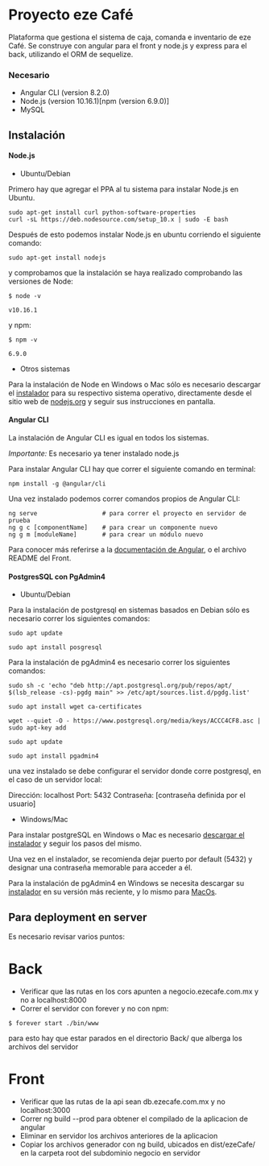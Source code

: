 # Proyecto eze Café

Plataforma que gestiona el sistema de caja, comanda e inventario de eze Café. Se construye con angular para el front y node.js y express para el back, utilizando el ORM de sequelize.

### Necesario

* Angular CLI (version 8.2.0)
* Node.js (version 10.16.1)[npm (version 6.9.0)]
* MySQL

## Instalación

#### Node.js 

* Ubuntu/Debian

Primero hay que agregar el PPA al tu sistema para instalar Node.js en Ubuntu.
```
sudo apt-get install curl python-software-properties
curl -sL https://deb.nodesource.com/setup_10.x | sudo -E bash 
```

Después de esto podemos instalar Node.js en ubuntu corriendo el siguiente comando:
```
sudo apt-get install nodejs
```

y comprobamos que la instalación se haya realizado comprobando las versiones de Node:
```
$ node -v 

v10.16.1
```
y npm: 
```
$ npm -v 

6.9.0
```
* Otros sistemas

Para la instalación de Node en Windows o Mac sólo es necesario descargar el [instalador](https://nodejs.org/en/#download) para su respectivo sistema operativo, directamente desde el sitio web de [nodejs.org](https://nodejs.org/en/) y seguir sus instrucciones en pantalla.

#### Angular CLI

La instalación de Angular CLI es igual en todos los sistemas. 

*Importante:* Es necesario ya tener instalado node.js

Para instalar Angular CLI hay que correr el siguiente comando en terminal:
```
npm install -g @angular/cli
```

Una vez instalado podemos correr comandos propios de Angular CLI:
```
ng serve                  # para correr el proyecto en servidor de prueba
ng g c [componentName]    # para crear un componente nuevo
ng g m [moduleName]       # para crear un módulo nuevo
```
Para conocer más referirse a la [documentación de Angular](https://angular.io/cli), o el archivo README del Front.

#### PostgresSQL con PgAdmin4

* Ubuntu/Debian

Para la instalación de postgresql en sistemas basados en Debian sólo es necesario correr los siguientes comandos:
```
sudo apt update

sudo apt install posgresql
```

Para la instalación de pgAdmin4 es necesario correr los siguientes comandos:
```
sudo sh -c 'echo "deb http://apt.postgresql.org/pub/repos/apt/ $(lsb_release -cs)-pgdg main" >> /etc/apt/sources.list.d/pgdg.list'

sudo apt install wget ca-certificates

wget --quiet -O - https://www.postgresql.org/media/keys/ACCC4CF8.asc | sudo apt-key add

sudo apt update

sudo apt install pgadmin4
```
una vez instalado se debe configurar el servidor donde corre postgresql, en el caso de un servidor local:

Dirección: localhost
Port: 5432
Contraseña: [contraseña definida por el usuario]

* Windows/Mac

Para instalar postgreSQL en Windows o Mac es necesario [descargar el instalador](https://www.enterprisedb.com/downloads/postgres-postgresql-downloads) y seguir los pasos del mismo. 

Una vez en el instalador, se recomienda dejar puerto por default (5432) y designar una contraseña memorable para acceder a él. 

Para la instalación de pgAdmin4 en Windows se necesita descargar su [instalador](https://www.pgadmin.org/download/pgadmin-4-windows/) en su versión más reciente, y lo mismo para [MacOs](https://www.pgadmin.org/download/pgadmin-4-macos/).

## Para deployment en server

Es necesario revisar varios puntos:

# Back

- Verificar que las rutas en los cors apunten a negocio.ezecafe.com.mx y no a localhost:8000
- Correr el servidor con forever y no con npm:
```
$ forever start ./bin/www
```
para esto hay que estar parados en el directorio Back/ que alberga los archivos del servidor

# Front 

- Verificar que las rutas de la api sean db.ezecafe.com.mx y no localhost:3000
- Correr ng build --prod para obtener el compilado de la aplicacion de angular
- Eliminar en servidor los archivos anteriores de la aplicacion
- Copiar los archivos generador con ng build, ubicados en dist/ezeCafe/ en la carpeta root del subdominio negocio en servidor

